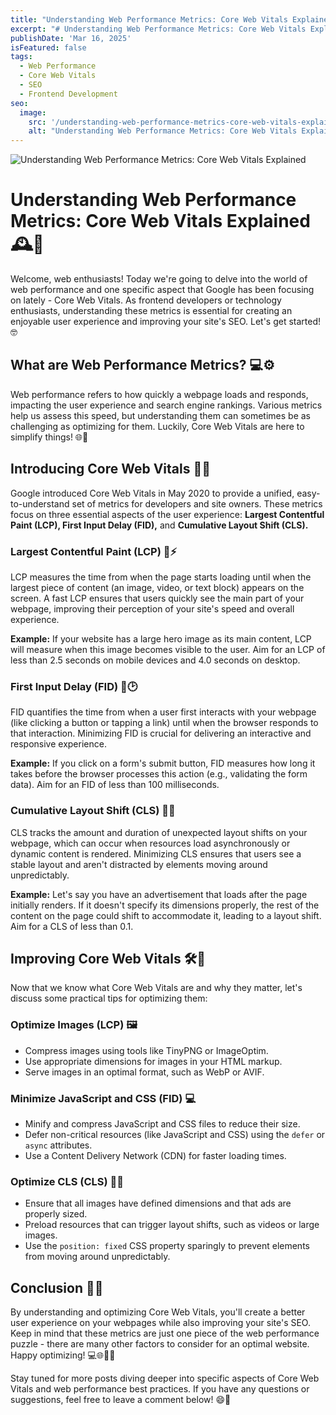 ```yaml
---
title: "Understanding Web Performance Metrics: Core Web Vitals Explained"
excerpt: "# Understanding Web Performance Metrics: Core Web Vitals Explained 🕰️🚀  Welcome, web enthusiasts! Today we're going to delve into the world of web p..."
publishDate: 'Mar 16, 2025'
isFeatured: false
tags:
  - Web Performance
  - Core Web Vitals
  - SEO
  - Frontend Development
seo:
  image:
    src: '/understanding-web-performance-metrics-core-web-vitals-explained/understanding-web-performance-metrics-core-web-vitals-explained.webp'
    alt: "Understanding Web Performance Metrics: Core Web Vitals Explained"
---
```


![Understanding Web Performance Metrics: Core Web Vitals Explained](/understanding-web-performance-metrics-core-web-vitals-explained/understanding-web-performance-metrics-core-web-vitals-explained.webp)

# Understanding Web Performance Metrics: Core Web Vitals Explained 🕰️🚀

Welcome, web enthusiasts! Today we're going to delve into the world of web performance and one specific aspect that Google has been focusing on lately - Core Web Vitals. As frontend developers or technology enthusiasts, understanding these metrics is essential for creating an enjoyable user experience and improving your site's SEO. Let's get started! 🤓

## What are Web Performance Metrics? 💻⚙️

Web performance refers to how quickly a webpage loads and responds, impacting the user experience and search engine rankings. Various metrics help us assess this speed, but understanding them can sometimes be as challenging as optimizing for them. Luckily, Core Web Vitals are here to simplify things! 🌐🔬

## Introducing Core Web Vitals 🧪🔧

Google introduced Core Web Vitals in May 2020 to provide a unified, easy-to-understand set of metrics for developers and site owners. These metrics focus on three essential aspects of the user experience: **Largest Contentful Paint (LCP), First Input Delay (FID),** and **Cumulative Layout Shift (CLS).**

### Largest Contentful Paint (LCP) 📸⚡️

LCP measures the time from when the page starts loading until when the largest piece of content (an image, video, or text block) appears on the screen. A fast LCP ensures that users quickly see the main part of your webpage, improving their perception of your site's speed and overall experience.

**Example:** If your website has a large hero image as its main content, LCP will measure when this image becomes visible to the user. Aim for an LCP of less than 2.5 seconds on mobile devices and 4.0 seconds on desktop.

### First Input Delay (FID) 🎲🕑

FID quantifies the time from when a user first interacts with your webpage (like clicking a button or tapping a link) until when the browser responds to that interaction. Minimizing FID is crucial for delivering an interactive and responsive experience.

**Example:** If you click on a form's submit button, FID measures how long it takes before the browser processes this action (e.g., validating the form data). Aim for an FID of less than 100 milliseconds.

### Cumulative Layout Shift (CLS) 🌋💔

CLS tracks the amount and duration of unexpected layout shifts on your webpage, which can occur when resources load asynchronously or dynamic content is rendered. Minimizing CLS ensures that users see a stable layout and aren't distracted by elements moving around unpredictably.

**Example:** Let's say you have an advertisement that loads after the page initially renders. If it doesn't specify its dimensions properly, the rest of the content on the page could shift to accommodate it, leading to a layout shift. Aim for a CLS of less than 0.1.

## Improving Core Web Vitals 🛠️🚀

Now that we know what Core Web Vitals are and why they matter, let's discuss some practical tips for optimizing them:

### Optimize Images (LCP) 🖼️

- Compress images using tools like TinyPNG or ImageOptim.
- Use appropriate dimensions for images in your HTML markup.
- Serve images in an optimal format, such as WebP or AVIF.

### Minimize JavaScript and CSS (FID) 💻

- Minify and compress JavaScript and CSS files to reduce their size.
- Defer non-critical resources (like JavaScript and CSS) using the `defer` or `async` attributes.
- Use a Content Delivery Network (CDN) for faster loading times.

### Optimize CLS (CLS) 📝🌐

- Ensure that all images have defined dimensions and that ads are properly sized.
- Preload resources that can trigger layout shifts, such as videos or large images.
- Use the `position: fixed` CSS property sparingly to prevent elements from moving around unpredictably.

## Conclusion 🌈🎉

By understanding and optimizing Core Web Vitals, you'll create a better user experience on your webpages while also improving your site's SEO. Keep in mind that these metrics are just one piece of the web performance puzzle - there are many other factors to consider for an optimal website. Happy optimizing! 💻🌐🔬🚀

Stay tuned for more posts diving deeper into specific aspects of Core Web Vitals and web performance best practices. If you have any questions or suggestions, feel free to leave a comment below! 😄🤝️
